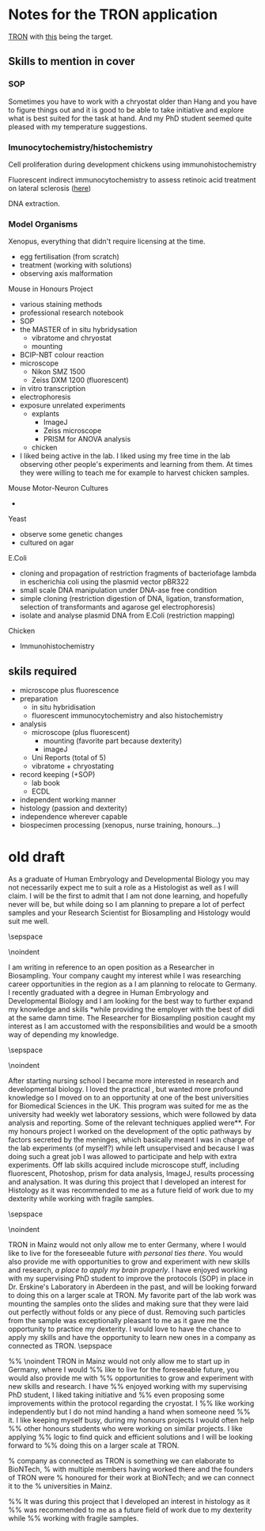# Notes for the TRON application

[TRON](https://tron-mainz.de/careers/job-openings/) with
[this](https://tron-mainz.de/wp-content/uploads/2021/03/Research_Scientist_Biosampling.pdf)
being the target.

## Skills to mention in cover

### SOP

Sometimes you have to work with a chryostat older than Hang and you have to
figure things out and it is good to be able to take initiative and explore what
is best suited for the task at hand.  And my PhD student seemed quite pleased
with my temperature suggestions.

### Imunocytochemistry/histochemistry

Cell proliferation during development chickens using immunohistochemistry

Fluorescent indirect immunocytochemistry to assess retinoic acid treatment on lateral
sclerosis
([here](https://github.com/SonkeWohler/didiEssays/blob/master/BM4010Lab/main.tex))

DNA extraction.

### Model Organisms

Xenopus, everything that didn't require licensing at the time.

* egg fertilisation (from scratch)
* treatment (working with solutions)
* observing axis malformation

Mouse in Honours Project

* various staining methods
* professional research notebook
* SOP
* the MASTER of in situ hybridysation
  - vibratome and chryostat
  - mounting
* BCIP-NBT colour reaction
* microscope
  - Nikon SMZ 1500
  - Zeiss DXM 1200 (fluorescent)
* in vitro transcription
* electrophoresis
* exposure unrelated experiments
  - explants
    - ImageJ
    - Zeiss microscope
    - PRISM for ANOVA analysis
  - chicken
* I liked being active in the lab.  I liked using my free time in the lab
  observing other people's experiments and learning from them.  At times they
  were willing to teach me for example to harvest chicken samples.

Mouse Motor-Neuron Cultures

* 

Yeast

* observe some genetic changes
* cultured on agar

E.Coli

* cloning and propagation of restriction fragments of bacteriofage lambda in
  escherichia coli using the plasmid vector pBR322
* small scale DNA manipulation under DNA-ase free condition
* simple cloning (restriction digestion of DNA, ligation, transformation,
  selection of transformants and agarose gel electrophoresis)
* isolate and analyse plasmid DNA from E.Coli (restriction mapping)

Chicken

* Immunohistochemistry


## skils required

* microscope plus fluorescence
* preparation
  - in situ hybridisation
  - fluorescent immunocytochemistry and also histochemistry
* analysis
  - microscope (plus fluorescent)
    - mounting (favorite part because dexterity)
    - imageJ
  - Uni Reports (total of 5)
  - vibratome + chryostating
* record keeping (+SOP)
  - lab book
  - ECDL
* independent working manner
* histology (passion and dexterity)
* independence wherever capable
* biospecimen processing (xenopus, nurse training, honours...)



# old draft


  As a graduate of Human Embryology and Developmental Biology you may not
  necessarily expect me to suit a role as a Histologist as well as I will
  claim.  I will be the first to admit that I am not done learning, and
  hopefully never will be, but while doing so I am planning to prepare a lot of
  perfect samples and your Research Scientist for Biosampling and Histology
  would suit me well.

  \sepspace
  
  \noindent

  I am writing in reference to an open position as a Researcher in
  Biosampling.  Your company caught my interest while I was researching career
  opportunities in the region as a I am planning to relocate to Germany.  I
  recently graduated with a degree in Human Embryology and Developmental
  Biology and I am looking for the best way to further expand my knowledge and
  skills *while providing the employer with the best of didi at the same damn
  time.  The Researcher for Biosampling position caught my interest as I am
  accustomed with the responsibilities and would be a smooth way of depending
  my knowledge.

  \sepspace
  
  \noindent 

  After starting nursing school I became more interested in research and
  developmental biology.  I loved the practical <aspects of the medical work>,
  but wanted more profound knowledge so I moved on to an opportunity at one of the
  best universities for Biomedical Sciences in the UK.  This program was suited
  for me as the university had weekly wet laboratory sessions, which were
  followed by data analysis and reporting.  Some of the relevant techniques
  applied were**.  For my honours project I worked on the development of the
  optic pathways by factors secreted by the meninges, which basically meant I
  was in charge of the lab experiments (of myself?) while left unsupervised and
  because I was doing such a great job I was allowed to participate and help
  with extra experiments.  Off lab skills acquired include microscope stuff,
  including fluorescent, Photoshop, prism for data analysis, ImageJ, results
  processing and analysation.  It was during this project that I developed an
  interest for Histology as it was recommended to me as a future field of work
  due to my dexterity while working with fragile samples.

  \sepspace

  \noindent 

  TRON in Mainz would not only allow me to enter Germany, where I would like to
  live for the foreseeable future *with personal ties there*.  You would also
  provide me with opportunities to grow and experiment with new skills and
  research, *a place to apply my brain properly*.  I have enjoyed working with
  my supervising PhD student to improve the <standard operating> protocols
  (SOP) in place in Dr. Erskine's Laboratory in Aberdeen in the past, and will
  be looking forward to doing this on a larger scale at TRON.  My favorite part
  of the lab work was mounting the samples onto the slides and making sure that
  they were laid out perfectly without folds or any piece of dust.  Removing
  such particles from the sample was exceptionally pleasant to me as it gave me
  the opportunity to practice my dexterity.  I would love to have the chance to
  apply my skills and have the opportunity to learn new ones in a company as
  connected as TRON.
  \sepspace



%%  \noindent TRON in Mainz would not only allow me to start up in Germany, where I would
%%  like to live for the foreseeable future, you would also provide me with
%%  opportunities to grow and experiment with new skills and research.  I have
%%  enjoyed working with my supervising PhD student, I liked taking initiative and
%%  even proposing some improvements within the protocol regarding the cryostat.  I
%%  like working independently but I do not mind handing a hand when someone need
%%  it.  I like keeping myself busy, during my honours projects I would often help
%%  other honours students who were working on similar projects.  I like applying
%%  logic to find quick and efficient solutions and I will be looking forward to
%%  doing this on a larger scale at TRON.

  % company as connected as TRON is something we can elaborate to BioNTech,
  % with multiple members having worked there and the founders of TRON were
  % honoured for their work at BioNTech; and we can connect it to the
  % universities in Mainz.

%%  It was during this project that I developed an interest in histology as it
%%  was recommended to me as a future field of work due to my dexterity while
%%  working with fragile samples.
